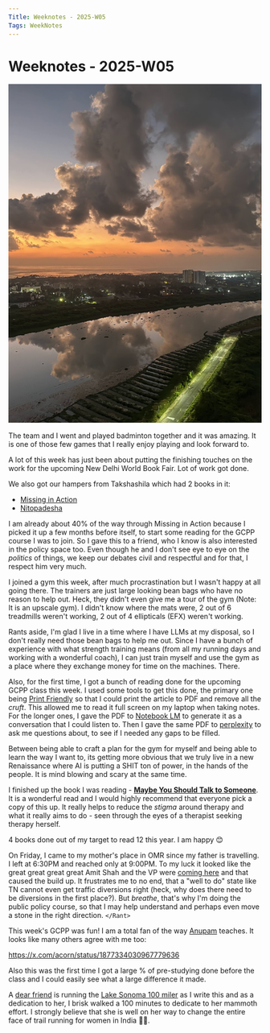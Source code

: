 ```yaml
---
Title: Weeknotes - 2025-W05
Tags: WeekNotes
---
```


# Weeknotes - 2025-W05

![Cover image for 2025-W05](/weeknotes/_images/cover-2025-w05.jpg)

The team and I went and played badminton together and it was amazing. It is one of those few games that I really enjoy playing and look forward to. 

A lot of this week has just been about putting the finishing touches on the work for the upcoming New Delhi World Book Fair. Lot of work got done. 

We also got our hampers from Takshashila which had 2 books in it: 

- [Missing in Action](https://www.goodreads.com/book/show/110740970-missing-in-action?from_search=true&from_srp=true&qid=XSJHKo8pPw&rank=8)
- [Nitopadesha](https://www.goodreads.com/book/show/75515336-the-nitopadesha?from_search=true&from_srp=true&qid=an1o1Ogrfn&rank=1)

I am already about 40% of the way through Missing in Action because I picked it up a few months before itself, to start some reading for the GCPP course I was to join. So I gave this to a friend, who I know is also interested in the policy space too. Even though he and I don't see eye to eye on the _politics_ of things, we keep our debates civil and respectful and for that, I respect him very much. 

I joined a gym this week, after much procrastination but I wasn't happy at all going there. The trainers are just large looking bean bags who have no reason to help out. Heck, they didn't even give me a tour of the gym (Note: It is an upscale gym). I didn't know where the mats were, 2 out of 6 treadmills weren't working, 2 out of 4 ellipticals (EFX) weren't working. 

Rants aside, I'm glad I live in a time where I have LLMs at my disposal, so I don't really need those bean bags to help me out. Since I have a bunch of experience with what strength training means (from all my running days and working with a wonderful coach), I can just train myself and use the gym as a place where they exchange money for time on the machines. There. 

Also, for the first time, I got a bunch of reading done for the upcoming GCPP class this week. I used some tools to get this done, the primary one being [Print Friendly](https://www.printfriendly.com/) so that I could print the article to PDF and remove all the _cruft_. This allowed me to read it full screen on my laptop when taking notes. For the longer ones, I gave the PDF to [Notebook LM](https://notebooklm.google.com/) to generate it as a conversation that I could listen to. Then I gave the same PDF to [perplexity](https://perplexity.ai) to ask me questions about, to see if I needed any gaps to be filled. 

Between being able to craft a plan for the gym for myself and being able to learn the way I want to, its getting more obvious that we truly live in a new Renaissance where AI is putting a SHIT ton of power, in the hands of the people. It is mind blowing and scary at the same time.

I finished up the book I was reading - [**Maybe You Should Talk to Someone**](https://www.goodreads.com/book/show/37570546-maybe-you-should-talk-to-someone). It is a wonderful read and I would highly recommend that everyone pick a copy of this up. It really helps to reduce the _stigma_ around therapy and what it really aims to do - seen through the eyes of a therapist seeking therapy herself. 

4 books done out of my target to read 12 this year. I am happy 😊

On Friday, I came to my mother's place in OMR since my father is travelling. I left at 6:30PM and reached only at 9:00PM. To my luck it looked like the great great great great Amit Shah and the VP were [coming here](https://www.thehindu.com/news/cities/chennai/traffic-restrictions-on-chennai-airport-ecr-route-for-vice-presidents-visit/article69162564.ece) and that caused the build up. It frustrates me to no end, that a "well to do" state like TN cannot even get traffic diversions right (heck, why does there need to be diversions in the first place?). But _breathe_, that's why I'm doing the public policy course, so that I may help understand and perhaps even move a stone in the right direction. `</Rant>`

This week's GCPP was fun! I am a total fan of the way [Anupam](https://x.com/anupammanur) teaches.  It looks like many others agree with me too: 

https://x.com/acorn/status/1877334030967779636

Also this was the first time I got a large % of pre-studying done before the class and I could easily see what a large difference it made.

A [dear friend](https://www.instagram.com/make_life_happen_now/) is running the [Lake Sonoma 100 miler](https://ls100miler.com/) as I write this and as a dedication to her, I brisk walked a 100 minutes to dedicate to her mammoth effort. I strongly believe that she is well on her way to change the entire face of trail running for women in India 💪🏾.